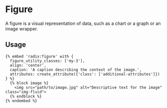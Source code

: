 # Figure

A figure is a visual representation of data, such as a chart or a graph or an image wrapper.

## Usage

```twig
{% embed 'radix:figure' with {
  figure_utility_classes: ['my-3'],
  align: 'center',
  caption: 'A caption describing the context of the image.',
  attributes: create_attribute({'class': ['additional-attributes']})
} %}
  {% block image %}
    <img src="path/to/image.jpg" alt="Descriptive text for the image" class="img-fluid">
  {% endblock %}
{% endembed %}
```

